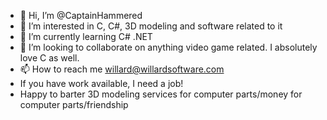 - 👋 Hi, I’m @CaptainHammered
- 👀 I’m interested in C, C#, 3D modeling and software related to it
- 🌱 I’m currently learning C# .NET
- 💞️ I’m looking to collaborate on anything video game related. I absolutely love C as well. 
- 📫 How to reach me willard@willardsoftware.com
- If you have work available, I need a job!
- Happy to barter 3D modeling services for computer parts/money for computer parts/friendship

<!---
CaptainHammered/CaptainHammered is a ✨ special ✨ repository because its `README.md` (this file) appears on your GitHub profile.
You can click the Preview link to take a look at your changes.
--->
